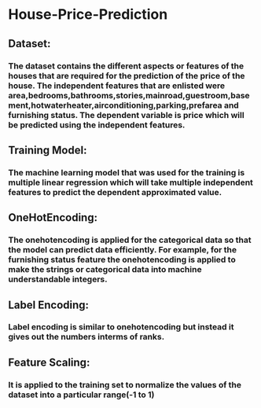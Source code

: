 # House-Price-Prediction
## Dataset:
  ### The dataset contains the different aspects or features of the houses that are required for the prediction of the price of the house. The independent features that are enlisted were area,bedrooms,bathrooms,stories,mainroad,guestroom,basement,hotwaterheater,airconditioning,parking,prefarea and furnishing status. The dependent variable is price which will be predicted using the independent features.
  
## Training Model:
  ### The machine learning model that was used for the training is multiple linear regression which will take multiple independent features to predict the dependent approximated value.
  
## OneHotEncoding:
  ### The onehotencoding is applied for the categorical data so that the model can predict data efficiently. For example, for the furnishing status feature the onehotencoding is applied to make the strings or categorical data into machine understandable integers.
## Label Encoding:
 ### Label encoding is similar to onehotencoding but instead it gives out the numbers interms of ranks.
## Feature Scaling:
  ### It is applied to the training set to normalize the values of the dataset into a particular range(-1 to 1)
